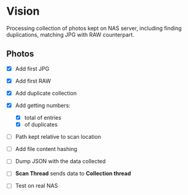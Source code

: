 # Vision

Processing collection of photos kept on NAS server, including finding duplications, matching JPG with RAW counterpart.

## Photos

- [x] Add first JPG
- [x] Add first RAW
- [x] Add duplicate collection
- [x] Add getting numbers:
    - [x] total of entries 
    - [x] of duplicates
- [ ] Path kept relative to scan location
- [ ] Add file content hashing
- [ ] Dump JSON with the data collected
- [ ] **Scan Thread** sends data to **Collection thread**

- [ ] Test on real NAS